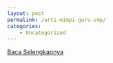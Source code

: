 ```yaml
---
layout: post
permalink: /arti-mimpi-guru-smp/
categories:
    - Uncategorized
---
```


[Baca Selengkapnya](/01)